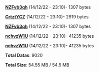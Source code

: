 [**NZFvb3qh**](/data/NZFvb3qh.txt) (14/12/22 - 23:10)- 1307 bytes

[**CrtztYCZ**](/data/CrtztYCZ.txt) (14/12/22 - 23:10)- 2919 bytes

[**NZFvb3qh**](/data/NZFvb3qh.txt) (14/12/22 - 23:10)- 1307 bytes

[**nchvzW1U**](/data/nchvzW1U.txt) (14/12/22 - 23:10)- 41235 bytes

[**nchvzW1U**](/data/nchvzW1U.txt) (14/12/22 - 23:10)- 41235 bytes

**Total Datas**: 9020

**Total Size**: 54.55 MB / 54.5 MB